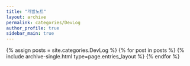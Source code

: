 ```yaml
---
title: "개발노트"
layout: archive
permalink: categories/DevLog
author_profile: true
sidebar_main: true
---
```


{% assign posts = site.categories.DevLog %}
{% for post in posts %} {% include archive-single.html type=page.entries_layout %} {% endfor %}